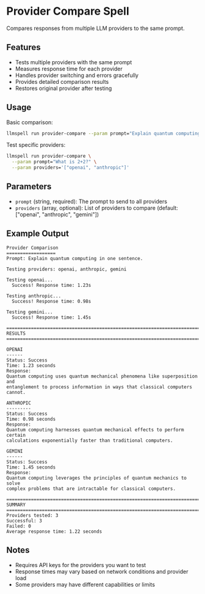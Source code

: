 # Provider Compare Spell

Compares responses from multiple LLM providers to the same prompt.

## Features

- Tests multiple providers with the same prompt
- Measures response time for each provider
- Handles provider switching and errors gracefully
- Provides detailed comparison results
- Restores original provider after testing

## Usage

Basic comparison:
```bash
llmspell run provider-compare --param prompt="Explain quantum computing in one sentence."
```

Test specific providers:
```bash
llmspell run provider-compare \
  --param prompt="What is 2+2?" \
  --param providers='["openai", "anthropic"]'
```

## Parameters

- `prompt` (string, required): The prompt to send to all providers
- `providers` (array, optional): List of providers to compare (default: ["openai", "anthropic", "gemini"])

## Example Output

```
Provider Comparison
==================
Prompt: Explain quantum computing in one sentence.

Testing providers: openai, anthropic, gemini

Testing openai...
  Success! Response time: 1.23s

Testing anthropic...
  Success! Response time: 0.98s

Testing gemini...
  Success! Response time: 1.45s

================================================================================
RESULTS
================================================================================

OPENAI
------
Status: Success
Time: 1.23 seconds
Response:
Quantum computing uses quantum mechanical phenomena like superposition and 
entanglement to process information in ways that classical computers cannot.

ANTHROPIC
---------
Status: Success
Time: 0.98 seconds
Response:
Quantum computing harnesses quantum mechanical effects to perform certain 
calculations exponentially faster than traditional computers.

GEMINI
------
Status: Success
Time: 1.45 seconds
Response:
Quantum computing leverages the principles of quantum mechanics to solve 
complex problems that are intractable for classical computers.

================================================================================
SUMMARY
================================================================================
Providers tested: 3
Successful: 3
Failed: 0
Average response time: 1.22 seconds
```

## Notes

- Requires API keys for the providers you want to test
- Response times may vary based on network conditions and provider load
- Some providers may have different capabilities or limits